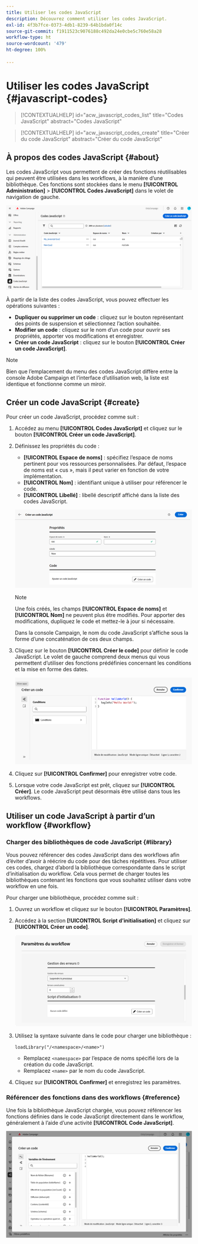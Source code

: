 ```yaml
---
title: Utiliser les codes JavaScript
description: Découvrez comment utiliser les codes JavaScript.
exl-id: 4f3b7fce-0373-4db1-8239-64b1bda0f14c
source-git-commit: f1911523c9076188c492da24e0cbe5c760e58a28
workflow-type: ht
source-wordcount: '479'
ht-degree: 100%

---
```


# Utiliser les codes JavaScript {#javascript-codes}

>[!CONTEXTUALHELP]
>id="acw_javascript_codes_list"
>title="Codes JavaScript"
>abstract="Codes JavaScript"

>[!CONTEXTUALHELP]
>id="acw_javascript_codes_create"
>title="Créer du code JavaScript"
>abstract="Créer du code JavaScript"

## À propos des codes JavaScript {#about}

Les codes JavaScript vous permettent de créer des fonctions réutilisables qui peuvent être utilisées dans les workflows, à la manière d’une bibliothèque. Ces fonctions sont stockées dans le menu **[!UICONTROL Administration]** > **[!UICONTROL Codes JavaScript]** dans le volet de navigation de gauche.

![Interface de liste de codes JavaScript affichant les options disponibles](assets/javascript-list.png)

À partir de la liste des codes JavaScript, vous pouvez effectuer les opérations suivantes :

* **Dupliquer ou supprimer un code** : cliquez sur le bouton représentant des points de suspension et sélectionnez l’action souhaitée.
* **Modifier un code** : cliquez sur le nom d’un code pour ouvrir ses propriétés, apporter vos modifications et enregistrer.
* **Créer un code JavaScript** : cliquez sur le bouton **[!UICONTROL Créer un code JavaScript]**.

>[!NOTE]
>
>Bien que l’emplacement du menu des codes JavaScript diffère entre la console Adobe Campaign et l’interface d’utilisation web, la liste est identique et fonctionne comme un miroir.

## Créer un code JavaScript {#create}

Pour créer un code JavaScript, procédez comme suit :

1. Accédez au menu **[!UICONTROL Codes JavaScript]** et cliquez sur le bouton **[!UICONTROL Créer un code JavaScript]**.

1. Définissez les propriétés du code :

   * **[!UICONTROL Espace de noms]** : spécifiez l’espace de noms pertinent pour vos ressources personnalisées. Par défaut, l’espace de noms est « cus », mais il peut varier en fonction de votre implémentation.
   * **[!UICONTROL Nom]** : identifiant unique à utiliser pour référencer le code.
   * **[!UICONTROL Libellé]** : libellé descriptif affiché dans la liste des codes JavaScript.

   ![Interface de création de code JavaScript affichant les champs d’espace de noms, de nom et de libellé](assets/javascript-create.png)

   >[!NOTE]
   >
   >Une fois créés, les champs **[!UICONTROL Espace de noms]** et **[!UICONTROL Nom]** ne peuvent plus être modifiés. Pour apporter des modifications, dupliquez le code et mettez-le à jour si nécessaire.
   >
   >Dans la console Campaign, le nom du code JavaScript s’affiche sous la forme d’une concaténation de ces deux champs.

1. Cliquez sur le bouton **[!UICONTROL Créer le code]** pour définir le code JavaScript. Le volet de gauche comprend deux menus qui vous permettent d’utiliser des fonctions prédéfinies concernant les conditions et la mise en forme des dates.

   ![Interface de l’éditeur de code JavaScript affichant des fonctions prédéfinies](assets/javascript-code.png)

1. Cliquez sur **[!UICONTROL Confirmer]** pour enregistrer votre code.

1. Lorsque votre code JavaScript est prêt, cliquez sur **[!UICONTROL Créer]**. Le code JavaScript peut désormais être utilisé dans tous les workflows.

## Utiliser un code JavaScript à partir d’un workflow {#workflow}

### Charger des bibliothèques de code JavaScript {#library}

Vous pouvez référencer des codes JavaScript dans des workflows afin d’éviter d’avoir à réécrire du code pour des tâches répétitives. Pour utiliser ces codes, chargez d’abord la bibliothèque correspondante dans le script d’initialisation du workflow. Cela vous permet de charger toutes les bibliothèques contenant les fonctions que vous souhaitez utiliser dans votre workflow en une fois.

Pour charger une bibliothèque, procédez comme suit :

1. Ouvrez un workflow et cliquez sur le bouton **[!UICONTROL Paramètres]**.
1. Accédez à la section **[!UICONTROL Script d’initialisation]** et cliquez sur **[!UICONTROL Créer un code]**.

   ![Interface du script d’initialisation du workflow présentant l’option de création de code](assets/javascript-initialization.png)

1. Utilisez la syntaxe suivante dans le code pour charger une bibliothèque :

   ```
   loadLibrary("/<namespace>/<name>")
   ```

   * Remplacez `<namespace>` par l’espace de noms spécifié lors de la création du code JavaScript.
   * Remplacez `<name>` par le nom du code JavaScript.

1. Cliquez sur **[!UICONTROL Confirmer]** et enregistrez les paramètres.

### Référencer des fonctions dans des workflows {#reference}

Une fois la bibliothèque JavaScript chargée, vous pouvez référencer les fonctions définies dans le code JavaScript directement dans le workflow, généralement à l’aide d’une activité **[!UICONTROL Code JavaScript]**.

![Interface de workflow présentant l’utilisation des fonctions JavaScript](assets/javascript-function.png)